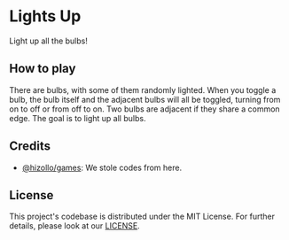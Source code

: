 # Lights Up
Light up all the bulbs!

## How to play
There are bulbs, with some of them randomly lighted. When you toggle a bulb, the bulb itself and the adjacent bulbs will all be toggled, turning from on to off or from off to on. Two bulbs are adjacent if they share a common edge. The goal is to light up all bulbs.

## Credits
- [@hizollo/games](https://github.com/hizollo/games): We stole codes from here.

## License
This project's codebase is distributed under the MIT License. For further details, please look at our [LICENSE](./LICENSE).
